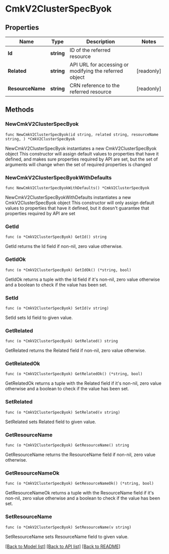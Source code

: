 # CmkV2ClusterSpecByok

## Properties

Name | Type | Description | Notes
------------ | ------------- | ------------- | -------------
**Id** | **string** | ID of the referred resource | 
**Related** | **string** | API URL for accessing or modifying the referred object | [readonly] 
**ResourceName** | **string** | CRN reference to the referred resource | [readonly] 

## Methods

### NewCmkV2ClusterSpecByok

`func NewCmkV2ClusterSpecByok(id string, related string, resourceName string, ) *CmkV2ClusterSpecByok`

NewCmkV2ClusterSpecByok instantiates a new CmkV2ClusterSpecByok object
This constructor will assign default values to properties that have it defined,
and makes sure properties required by API are set, but the set of arguments
will change when the set of required properties is changed

### NewCmkV2ClusterSpecByokWithDefaults

`func NewCmkV2ClusterSpecByokWithDefaults() *CmkV2ClusterSpecByok`

NewCmkV2ClusterSpecByokWithDefaults instantiates a new CmkV2ClusterSpecByok object
This constructor will only assign default values to properties that have it defined,
but it doesn't guarantee that properties required by API are set

### GetId

`func (o *CmkV2ClusterSpecByok) GetId() string`

GetId returns the Id field if non-nil, zero value otherwise.

### GetIdOk

`func (o *CmkV2ClusterSpecByok) GetIdOk() (*string, bool)`

GetIdOk returns a tuple with the Id field if it's non-nil, zero value otherwise
and a boolean to check if the value has been set.

### SetId

`func (o *CmkV2ClusterSpecByok) SetId(v string)`

SetId sets Id field to given value.


### GetRelated

`func (o *CmkV2ClusterSpecByok) GetRelated() string`

GetRelated returns the Related field if non-nil, zero value otherwise.

### GetRelatedOk

`func (o *CmkV2ClusterSpecByok) GetRelatedOk() (*string, bool)`

GetRelatedOk returns a tuple with the Related field if it's non-nil, zero value otherwise
and a boolean to check if the value has been set.

### SetRelated

`func (o *CmkV2ClusterSpecByok) SetRelated(v string)`

SetRelated sets Related field to given value.


### GetResourceName

`func (o *CmkV2ClusterSpecByok) GetResourceName() string`

GetResourceName returns the ResourceName field if non-nil, zero value otherwise.

### GetResourceNameOk

`func (o *CmkV2ClusterSpecByok) GetResourceNameOk() (*string, bool)`

GetResourceNameOk returns a tuple with the ResourceName field if it's non-nil, zero value otherwise
and a boolean to check if the value has been set.

### SetResourceName

`func (o *CmkV2ClusterSpecByok) SetResourceName(v string)`

SetResourceName sets ResourceName field to given value.



[[Back to Model list]](../README.md#documentation-for-models) [[Back to API list]](../README.md#documentation-for-api-endpoints) [[Back to README]](../README.md)


